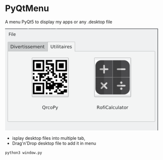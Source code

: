# PyQtMenu
A menu PyQt5 to display my apps or any .desktop file

<img src="https://raw.githubusercontent.com/Daguhh/PyQtMenu/master/ui/Screenshot.png" width="600">

* isplay desktop files into multiple tab, 
* Drag'n'Drop desktop file to add it in menu

```bash
python3 window.py
```
